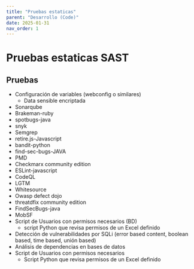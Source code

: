 ```yaml
---
title: "Pruebas estaticas"
parent: "Desarrollo (Code)"
date: 2025-01-31
nav_order: 1
---
```

# Pruebas estaticas SAST
## Pruebas
-	Configuración de variables (webconfig o similares)
    -	Data sensible encriptada
-	Sonarqube
-	Brakeman-ruby
-	spotbugs-java
-	snyk
-	Semgrep
-	retire.js-Javascript
-	bandit-python
-	find-sec-bugs-JAVA
-	PMD
-	Checkmarx community edition
-	ESLint-javascript
-	CodeQL
-	LGTM
-	Whitesource
-	Owasp defect dojo
-	threatdfix community edition
-	FindSecBugs-java
-	MobSF
-	Script de Usuarios con permisos necesarios (BD)
    -	script Python que revisa permisos de un Excel definido
-	Detección de vulnerabilidades por SQLi (error based content, boolean based, time based, unión based)
-	Análisis de dependencias en bases de datos
-	Script de Usuarios con permisos necesarios
    -	Script Python que revisa permisos de un Excel definido


